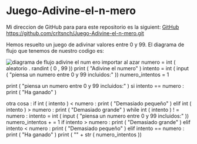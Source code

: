 # Juego-Adivine-el-n-mero

Mi direccion de GitHub para para este repositorio es la siguient: [GitHub](https://github.com/crltsnch/Juego-Adivine-el-n-mero.git)
https://github.com/crltsnch/Juego-Adivine-el-n-mero.git

Hemos resuelto un juego de adivinar valores entre 0 y 99.
El diagrama de flujo que tenemos de nuestro codigo es:

![diagrama de flujo adivine el num  ero](/crltsnch/Juego-Adivine-el-n-mero/Untitled.png)
importar al  azar
numero  =  int ( aleatorio . randint ( 0 , 99 ))
print ( "Adivine el numero" )
intento  =  int ( input ( "piensa un numero entre 0 y 99 incluidos:" ))
numero_intentos  =  1

print ( "piensa un numero entre 0 y 99 incluidos:" )
si  intento  ==  numero :
    print ( "Ha ganado" )

otra cosa :
    if  int ( intento ) <  numero :
        print ( "Demasiado pequeño" )
    elif  int ( intento ) >  numero :
        print ( "Demasiado grande" )
    while  int ( intento ) ! =  numero :
        intento  =  int ( input ( "piensa un numero entre 0 y 99 incluidos:" ))
        numero_intentos  + =  1
        if  intento  >  numero :
            print ( "Demasiado grande" )
        elif  intento  <  numero :
            print ( "Demasiado pequeño" )
        elif  intento  ==  numero :
            print ( "Ha ganado" )
print ( ""  +  str ( numero_intentos ))
